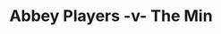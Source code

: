---
year: 2011
serialNumber: "0401" 
game: "Abbey Players"
title: "Abbey Players -v- The Min"
gameLocation: ""
gameDate: ""
shortReport: ""
result: ""
resultType: ""
type: "game"
---